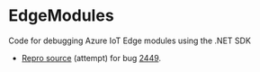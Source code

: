 # EdgeModules
Code for debugging Azure IoT Edge modules using the .NET SDK

- [Repro source](src/ModuleRoutingBug2449) (attempt) for bug [2449](https://github.com/Azure/azure-iot-sdk-csharp/issues/2449).
